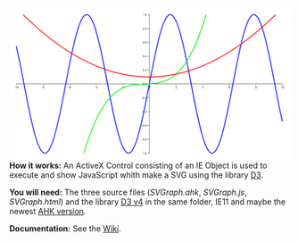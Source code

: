 ![Main Image Plot](https://github.com/CapnOdin/SVGraph/blob/master/Documentation/img/Main.png)
**How it works:** An ActiveX Control consisting of an IE Object is used to execute and show JavaScript whith make a SVG using the library [D3](https://d3js.org).

**You will need:** The three source files (_SVGraph.ahk_, _SVGraph.js_, _SVGraph.html_) and the library [D3 v4](https://d3js.org/d3.v4.js) in the same folder, IE11 and maybe the newest [AHK version](https://autohotkey.com/download/).

**Documentation:** See the [Wiki](https://github.com/CapnOdin/SVGraph/wiki).

